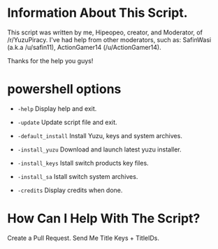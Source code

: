 # Information About This Script.
This script was written by me, Hipeopeo, creator, and Moderator, of /r/YuzuPiracy. I've had help from other moderators, such as: SafinWasi (a.k.a /u/safin11), ActionGamer14 (/u/ActionGamer14).

Thanks for the help you guys!

# powershell options
- `-help` Display help and exit.

- `-update` Update script file and exit.
	
- `-default_install` Install Yuzu, keys and system archives.

- `-install_yuzu` Download and launch latest yuzu installer.
        
- `-install_keys` Istall switch products key files.

- `-install_sa` Istall switch system archives.

- `-credits` Display credits when done.

# How Can I Help With The Script?
Create a Pull Request.
Send Me Title Keys + TitleIDs.
